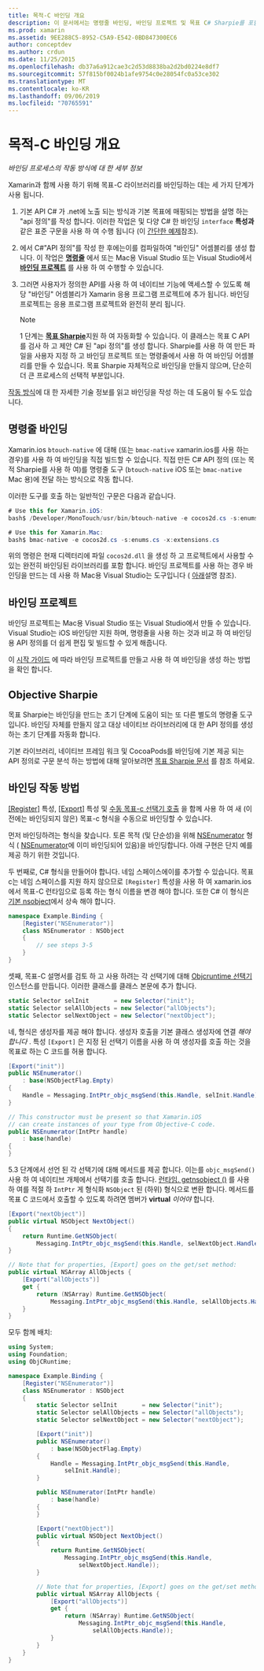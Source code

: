 ```yaml
---
title: 목적-C 바인딩 개요
description: 이 문서에서는 명령줄 바인딩, 바인딩 프로젝트 및 목표 C# Sharpie를 포함 하 여 목표 C 코드에 대 한 바인딩을 만드는 다양 한 방법에 대 한 개요를 제공 합니다. 또한 바인딩의 작동 방식을 설명 합니다.
ms.prod: xamarin
ms.assetid: 9EE288C5-8952-C5A9-E542-0BD847300EC6
author: conceptdev
ms.author: crdun
ms.date: 11/25/2015
ms.openlocfilehash: db37a6a912cae3c2d53d8838ba2d2bd0224e8df7
ms.sourcegitcommit: 57f815bf0024b1afe9754c0e28054fc0a53ce302
ms.translationtype: MT
ms.contentlocale: ko-KR
ms.lasthandoff: 09/06/2019
ms.locfileid: "70765591"
---
```

# <a name="overview-of-objective-c-bindings"></a>목적-C 바인딩 개요

_바인딩 프로세스의 작동 방식에 대 한 세부 정보_

Xamarin과 함께 사용 하기 위해 목표-C 라이브러리를 바인딩하는 데는 세 가지 단계가 사용 됩니다.

1. 기본 API C# 가 .net에 노출 되는 방식과 기본 목표에 매핑되는 방법을 설명 하는 "api 정의"를 작성 합니다. 이러한 작업은 및 다양 C# 한 바인딩 `interface` **특성과** 같은 표준 구문을 사용 하 여 수행 됩니다 (이 [간단한 예제](~/cross-platform/macios/binding/objective-c-libraries.md#Binding_an_API)참조).

2. 에서 C#"API 정의"를 작성 한 후에는이를 컴파일하여 "바인딩" 어셈블리를 생성 합니다. 이 작업은 [**명령줄**](#commandline) 에서 또는 Mac용 Visual Studio 또는 Visual Studio에서 [**바인딩 프로젝트**](#bindingproject) 를 사용 하 여 수행할 수 있습니다.

3. 그러면 사용자가 정의한 API를 사용 하 여 네이티브 기능에 액세스할 수 있도록 해당 "바인딩" 어셈블리가 Xamarin 응용 프로그램 프로젝트에 추가 됩니다.
   바인딩 프로젝트는 응용 프로그램 프로젝트와 완전히 분리 됩니다.

   > [!NOTE]
   > 1 단계는 [**목표 Sharpie**](#objectivesharpie)지원 하 여 자동화할 수 있습니다. 이 클래스는 목표 C API를 검사 하 고 제안 C# 된 "api 정의"를 생성 합니다. Sharpie를 사용 하 여 만든 파일을 사용자 지정 하 고 바인딩 프로젝트 또는 명령줄에서 사용 하 여 바인딩 어셈블리를 만들 수 있습니다. 목표 Sharpie 자체적으로 바인딩을 만들지 않으며, 단순히 더 큰 프로세스의 선택적 부분입니다.

[작동 방식](#howitworks)에 대 한 자세한 기술 정보를 읽고 바인딩을 작성 하는 데 도움이 될 수도 있습니다.

<a name="Command_Line_Bindings" /><a name="commandline" />

## <a name="command-line-bindings"></a>명령줄 바인딩

Xamarin.ios `btouch-native` 에 대해 (또는 `bmac-native` xamarin.ios를 사용 하는 경우)를 사용 하 여 바인딩을 직접 빌드할 수 있습니다. 직접 만든 C# API 정의 (또는 목적 Sharpie를 사용 하 여)를 명령줄 도구 (`btouch-native` iOS 또는 `bmac-native` Mac 용)에 전달 하는 방식으로 작동 합니다.

이러한 도구를 호출 하는 일반적인 구문은 다음과 같습니다.

```csharp
# Use this for Xamarin.iOS:
bash$ /Developer/MonoTouch/usr/bin/btouch-native -e cocos2d.cs -s:enums.cs -x:extensions.cs
```

```csharp
# Use this for Xamarin.Mac:
bash$ bmac-native -e cocos2d.cs -s:enums.cs -x:extensions.cs
```

위의 명령은 현재 디렉터리에 파일 `cocos2d.dll` 을 생성 하 고 프로젝트에서 사용할 수 있는 완전히 바인딩된 라이브러리를 포함 합니다. 바인딩 프로젝트를 사용 하는 경우 바인딩을 만드는 데 사용 하 Mac용 Visual Studio는 도구입니다 ( [아래](#bindingproject)설명 참조).

<a name="bindingproject" />

## <a name="binding-project"></a>바인딩 프로젝트

바인딩 프로젝트는 Mac용 Visual Studio 또는 Visual Studio에서 만들 수 있습니다. Visual Studio는 iOS 바인딩만 지원 하며, 명령줄을 사용 하는 것과 비교 하 여 바인딩 용 API 정의를 더 쉽게 편집 및 빌드할 수 있게 해줍니다.

이 [시작 가이드](~/cross-platform/macios/binding/objective-c-libraries.md#Getting_Started) 에 따라 바인딩 프로젝트를 만들고 사용 하 여 바인딩을 생성 하는 방법을 확인 합니다.

<a name="objectivesharpie" />

## <a name="objective-sharpie"></a>Objective Sharpie

목표 Sharpie는 바인딩을 만드는 초기 단계에 도움이 되는 또 다른 별도의 명령줄 도구입니다. 바인딩 자체를 만들지 않고 대상 네이티브 라이브러리에 대 한 API 정의를 생성 하는 초기 단계를 자동화 합니다.

기본 라이브러리, 네이티브 프레임 워크 및 CocoaPods를 바인딩에 기본 제공 되는 API 정의로 구문 분석 하는 방법에 대해 알아보려면 [목표 Sharpie 문서](~/cross-platform/macios/binding/objective-sharpie/index.md) 를 참조 하세요.

<a name="howitworks" />

## <a name="how-binding-works"></a>바인딩 작동 방법

[[Register]](xref:Foundation.RegisterAttribute) 특성, [[Export]](xref:Foundation.ExportAttribute) 특성 및 [수동 목표-c 선택기 호출](~/ios/internals/objective-c-selectors.md) 을 함께 사용 하 여 새 (이전에는 바인딩되지 않은) 목표-c 형식을 수동으로 바인딩할 수 있습니다.

먼저 바인딩하려는 형식을 찾습니다. 토론 목적 (및 단순성)을 위해 [NSEnumerator](https://developer.apple.com/iphone/library/documentation/Cocoa/Reference/Foundation/Classes/NSEnumerator_Class/Reference/Reference.html) 형식 ( [NSEnumerator](xref:Foundation.NSEnumerator)에 이미 바인딩되어 있음)을 바인딩합니다. 아래 구현은 단지 예를 제공 하기 위한 것입니다.

두 번째로, C# 형식을 만들어야 합니다. 네임 스페이스에이를 추가할 수 있습니다. 목표 c는 네임 스페이스를 지원 하지 않으므로 `[Register]` 특성을 사용 하 여 xamarin.ios에서 목표-C 런타임으로 등록 하는 형식 이름을 변경 해야 합니다. 또한 C# 이 형식은 [기본 nsobject](xref:Foundation.NSObject)에서 상속 해야 합니다.

```csharp
namespace Example.Binding {
    [Register("NSEnumerator")]
    class NSEnumerator : NSObject
    {
        // see steps 3-5
    }
}
```

셋째, 목표-C 설명서를 검토 하 고 사용 하려는 각 선택기에 대해 [Objcruntime 선택기](xref:ObjCRuntime.Selector) 인스턴스를 만듭니다. 이러한 클래스를 클래스 본문에 추가 합니다.

```csharp
static Selector selInit       = new Selector("init");
static Selector selAllObjects = new Selector("allObjects");
static Selector selNextObject = new Selector("nextObject");
```

네, 형식은 생성자를 제공 해야 합니다. 생성자 호출을 기본 클래스 생성자에 연결 *해야 합니다* . 특성 `[Export]` 은 지정 된 선택기 이름을 사용 하 여 생성자를 호출 하는 것을 목표로 하는 C 코드를 허용 합니다.

```csharp
[Export("init")]
public NSEnumerator()
    : base(NSObjectFlag.Empty)
{
    Handle = Messaging.IntPtr_objc_msgSend(this.Handle, selInit.Handle);
}
```

```csharp
// This constructor must be present so that Xamarin.iOS
// can create instances of your type from Objective-C code.
public NSEnumerator(IntPtr handle)
    : base(handle)
{
}
```

5\.3 단계에서 선언 된 각 선택기에 대해 메서드를 제공 합니다. 이는를 `objc_msgSend()` 사용 하 여 네이티브 개체에서 선택기를 호출 합니다. [런타임. getnsobject ()](xref:ObjCRuntime.Runtime.GetNSObject*) 를 사용 하 여를 적절 하 `IntPtr` 게 형식화 `NSObject` 된 (하위) 형식으로 변환 합니다. 메서드를 목표 C 코드에서 호출할 수 있도록 하려면 멤버가 **virtual** *이어야* 합니다.

```csharp
[Export("nextObject")]
public virtual NSObject NextObject()
{
    return Runtime.GetNSObject(
        Messaging.IntPtr_objc_msgSend(this.Handle, selNextObject.Handle));
}
```

```csharp
// Note that for properties, [Export] goes on the get/set method:
public virtual NSArray AllObjects {
    [Export("allObjects")]
    get {
        return (NSArray) Runtime.GetNSObject(
            Messaging.IntPtr_objc_msgSend(this.Handle, selAllObjects.Handle));
    }
}
```

모두 함께 배치:

```csharp
using System;
using Foundation;
using ObjCRuntime;

namespace Example.Binding {
    [Register("NSEnumerator")]
    class NSEnumerator : NSObject
    {
        static Selector selInit       = new Selector("init");
        static Selector selAllObjects = new Selector("allObjects");
        static Selector selNextObject = new Selector("nextObject");

        [Export("init")]
        public NSEnumerator()
            : base(NSObjectFlag.Empty)
        {
            Handle = Messaging.IntPtr_objc_msgSend(this.Handle,
                selInit.Handle);
        }

        public NSEnumerator(IntPtr handle)
            : base(handle)
        {
        }

        [Export("nextObject")]
        public virtual NSObject NextObject()
        {
            return Runtime.GetNSObject(
                Messaging.IntPtr_objc_msgSend(this.Handle,
                    selNextObject.Handle));
        }

        // Note that for properties, [Export] goes on the get/set method:
        public virtual NSArray AllObjects {
            [Export("allObjects")]
            get {
                return (NSArray) Runtime.GetNSObject(
                    Messaging.IntPtr_objc_msgSend(this.Handle,
                        selAllObjects.Handle));
            }
        }
    }
}
```
